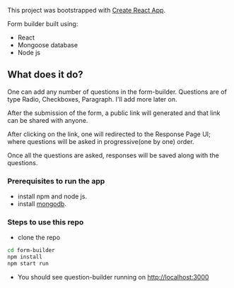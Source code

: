 This project was bootstrapped with [Create React App](https://github.com/facebookincubator/create-react-app).


Form builder built using:
- React
- Mongoose database
- Node js

## What does it do?

One can add any number of questions in the form-builder. Questions are of type Radio, Checkboxes, Paragraph. I'll add more later on.

After the submission of the form, a public link will generated and that link can be shared with anyone.

After clicking on the link, one will redirected to the Response Page UI; where questions will be asked in progressive(one by one) order.

Once all the questions are asked, responses will be saved along with the questions.

### Prerequisites to run the app

- install npm and node js.
- install [mongodb](https://www.howtoforge.com/tutorial/install-mongodb-on-ubuntu-16.04/).

### Steps to use this repo

- clone the repo
```sh
cd form-builder
npm install
npm start run
``` 
- You should see question-builder running on [http://localhost:3000](http://localhost:3000)
 
